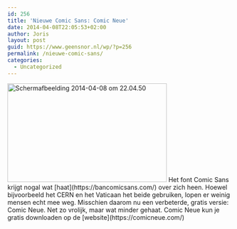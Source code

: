 ```yaml
---
id: 256
title: 'Nieuwe Comic Sans: Comic Neue'
date: 2014-04-08T22:05:53+02:00
author: Joris
layout: post
guid: https://www.geensnor.nl/wp/?p=256
permalink: /nieuwe-comic-sans/
categories:
  - Uncategorized
---
```

<img class="size-full wp-image-260 alignright" alt="Schermafbeelding 2014-04-08 om 22.04.50" src="https://www.geensnor.nl/wp/wp-content/uploads/2014/04/Schermafbeelding-2014-04-08-om-22.04.50.png" width="358" height="222" srcset="https://www.geensnor.nl/wp/wp-content/uploads/2014/04/Schermafbeelding-2014-04-08-om-22.04.50.png 358w, https://www.geensnor.nl/wp/wp-content/uploads/2014/04/Schermafbeelding-2014-04-08-om-22.04.50-300x186.png 300w" sizes="(max-width: 358px) 100vw, 358px" />  
Het font Comic Sans krijgt nogal wat [haat](https://bancomicsans.com/) over zich heen. Hoewel bijvoorbeeld het CERN en het Vaticaan het beide gebruiken, lopen er weinig mensen echt mee weg. Misschien daarom nu een verbeterde, gratis versie: Comic Neue. Net zo vrolijk, maar wat minder gehaat. Comic Neue kun je gratis downloaden op de [website](https://comicneue.com/)